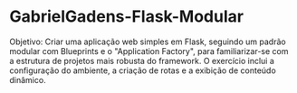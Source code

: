 # GabrielGadens-Flask-Modular
Objetivo: Criar uma aplicação web simples em Flask, seguindo um padrão modular com Blueprints e o "Application Factory", para familiarizar-se com a estrutura de projetos mais robusta do framework. O exercício inclui a configuração do ambiente, a criação de rotas e a exibição de conteúdo dinâmico.
